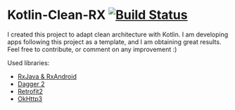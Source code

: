 # Kotlin-Clean-RX  [![Build Status](https://travis-ci.org/jaumecolom/kotlin-clean-rx.svg?branch=master)](https://travis-ci.org/jaumecolom/kotlin-clean-rx)

I created this project to adapt clean architecture with Kotlin. I am developing apps following this project as a template, and I am obtaining great results. Feel free to contribute, or comment on any improvement :)

Used libraries:
* [RxJava & RxAndroid][1]
* [Dagger 2][2]
* [Retrofit2][3]
* [OkHttp3][4]

[1]: https://github.com/ReactiveX/RxAndroid
[2]: https://github.com/google/dagger
[3]: http://square.github.io/retrofit/
[4]: https://github.com/square/okhttp




